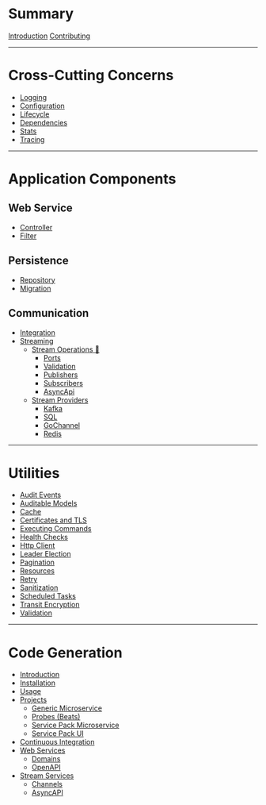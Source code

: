 # Summary

[Introduction](README.md)
[Contributing](CONTRIBUTING.md)

---

# Cross-Cutting Concerns
- [Logging](log/README.md)
- [Configuration](config/README.md)
- [Lifecycle](app/README.md)
- [Dependencies](app/context.md)
- [Stats](stats/README.md)
- [Tracing](trace/README.md)

---

# Application Components

## Web Service 
- [Controller](webservice/controller.md)
- [Filter]()

## Persistence
- [Repository](sqldb/repository.md)
- [Migration]()

## Communication
- [Integration]()
- [Streaming]()
  - [Stream Operations 🎉](ops/streamops/README.md)
    - [Ports](ops/streamops/ports.md)
    - [Validation](ops/streamops/validation.md)
    - [Publishers](ops/streamops/publishers.md)
    - [Subscribers](ops/streamops/subscribers.md)
    - [AsyncApi](schema/asyncapi/README.md)
  - [Stream Providers]()
    - [Kafka]()
    - [SQL]()
    - [GoChannel]()
    - [Redis]()
---

# Utilities

- [Audit Events]()
- [Auditable Models]()
- [Cache](cache/lru/README.md)
- [Certificates and TLS](certificate/README.md)
- [Executing Commands]()
- [Health Checks]()
- [Http Client]()
- [Leader Election]()
- [Pagination]()
- [Resources](resource/README.md)
- [Retry]()
- [Sanitization](sanitize/README.md)
- [Scheduled Tasks](scheduled/README.md)
- [Transit Encryption](transit/README.md)
- [Validation]()
---

# Code Generation

- [Introduction](skel/README.md)
- [Installation](skel/docs/installation.md)
- [Usage](skel/docs/usage.md)
- [Projects]()
  - [Generic Microservice](skel/docs/projects-generic.md)
  - [Probes (Beats)](skel/docs/projects-beats.md)
  - [Service Pack Microservice]()
  - [Service Pack UI]()
- [Continuous Integration]()
- [Web Services]()
  - [Domains]()
  - [OpenAPI]()
- [Stream Services]()
  - [Channels](skel/asyncapi/channels.md)
  - [AsyncAPI](skel/asyncapi/spec.md)
